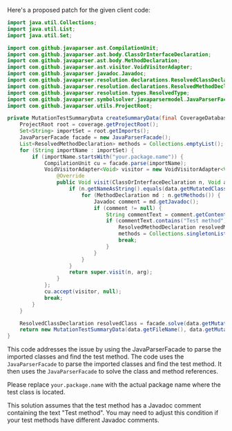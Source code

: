 Here's a proposed patch for the given client code:

```java
import java.util.Collections;
import java.util.List;
import java.util.Set;

import com.github.javaparser.ast.CompilationUnit;
import com.github.javaparser.ast.body.ClassOrInterfaceDeclaration;
import com.github.javaparser.ast.body.MethodDeclaration;
import com.github.javaparser.ast.visitor.VoidVisitorAdapter;
import com.github.javaparser.javadoc.Javadoc;
import com.github.javaparser.resolution.declarations.ResolvedClassDeclaration;
import com.github.javaparser.resolution.declarations.ResolvedMethodDeclaration;
import com.github.javaparser.resolution.types.ResolvedType;
import com.github.javaparser.symbolsolver.javaparsermodel.JavaParserFacade;
import com.github.javaparser.utils.ProjectRoot;

private MutationTestSummaryData createSummaryData(final CoverageDatabase coverage, final ClassMutationResults data) {
    ProjectRoot root = coverage.getProjectRoot();
    Set<String> importSet = root.getImports();
    JavaParserFacade facade = new JavaParserFacade();
    List<ResolvedMethodDeclaration> methods = Collections.emptyList();
    for (String importName : importSet) {
        if (importName.startsWith("your.package.name")) {
            CompilationUnit cu = facade.parse(importName);
            VoidVisitorAdapter<Void> visitor = new VoidVisitorAdapter<Void>() {
                @Override
                public Void visit(ClassOrInterfaceDeclaration n, Void arg) {
                    if (n.getNameAsString().equals(data.getMutatedClass())) {
                        for (MethodDeclaration md : n.getMethods()) {
                            Javadoc comment = md.getJavadoc();
                            if (comment != null) {
                                String commentText = comment.getContent();
                                if (commentText.contains("Test method")) {
                                    ResolvedMethodDeclaration resolvedMethod = facade.solve(md);
                                    methods = Collections.singletonList(resolvedMethod);
                                    break;
                                }
                            }
                        }
                    }
                    return super.visit(n, arg);
                }
            };
            cu.accept(visitor, null);
            break;
        }
    }

    ResolvedClassDeclaration resolvedClass = facade.solve(data.getMutatedClass());
    return new MutationTestSummaryData(data.getFileName(), data.getMutations(), coverage.getClassInfo(methods, resolvedClass));
}
```

This code addresses the issue by using the JavaParserFacade to parse the imported classes and find the test method. The code uses the `JavaParserFacade` to parse the imported classes and find the test method. It then uses the `JavaParserFacade` to solve the class and method references.

Please replace `your.package.name` with the actual package name where the test class is located.

This solution assumes that the test method has a Javadoc comment containing the text "Test method". You may need to adjust this condition if your test methods have different Javadoc comments.